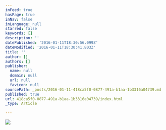 ```yaml
---
inFeed: true
hasPage: true
inNav: false
inLanguage: null
starred: false
keywords: []
description: ''
datePublished: '2016-01-11T18:30:56.099Z'
dateModified: '2016-01-11T18:30:41.803Z'
title: ''
author: []
authors: []
publisher:
  name: null
  domain: null
  url: null
  favicon: null
sourcePath: _posts/2016-01-11-418ca5f0-0877-491a-b1aa-1b3316a04739.md
published: true
url: 418ca5f0-0877-491a-b1aa-1b3316a04739/index.html
_type: Article

---
```

![](https://the-grid-user-content.s3-us-west-2.amazonaws.com/d3931759-33c2-4903-96d0-fb02d5b40260.jpg)